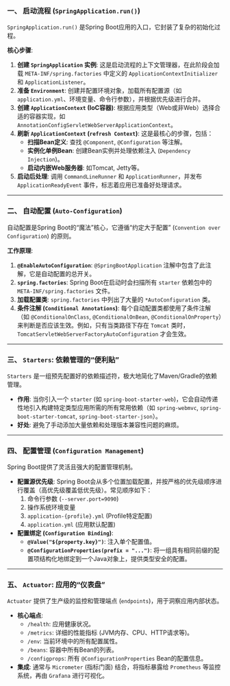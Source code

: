 ### 一、 启动流程 (`SpringApplication.run()`)

`SpringApplication.run()` 是Spring Boot应用的入口，它封装了复杂的初始化过程。

**核心步骤**:
1.  **创建 `SpringApplication` 实例**: 这是启动流程的上下文管理器，在此阶段会加载 `META-INF/spring.factories` 中定义的 `ApplicationContextInitializer` 和 `ApplicationListener`。
2.  **准备 `Environment`**: 创建并配置环境对象，加载所有配置源（如 `application.yml`、环境变量、命令行参数），并根据优先级进行合并。
3.  **创建 `ApplicationContext` (IoC容器)**: 根据应用类型（Web或非Web）选择合适的容器实现，如 `AnnotationConfigServletWebServerApplicationContext`。
4.  **刷新 `ApplicationContext` (`refresh Context`)**: 这是最核心的步骤，包括：
    - **扫描Bean定义**: 查找 `@Component`, `@Configuration` 等注解。
    - **实例化单例Bean**: 创建Bean实例并处理依赖注入 (`Dependency Injection`)。
    - **启动内嵌Web服务器**: 如Tomcat, Jetty等。
5.  **启动后处理**: 调用 `CommandLineRunner` 和 `ApplicationRunner`，并发布 `ApplicationReadyEvent` 事件，标志着应用已准备好处理请求。

---

### 二、 自动配置 (`Auto-Configuration`)

自动配置是Spring Boot的“魔法”核心，它遵循“约定大于配置” (`Convention over Configuration`) 的原则。

**工作原理**:
1.  **`@EnableAutoConfiguration`**: `@SpringBootApplication` 注解中包含了此注解，它是自动配置的总开关。
2.  **`spring.factories`**: Spring Boot在启动时会扫描所有 `starter` 依赖包中的 `META-INF/spring.factories` 文件。
3.  **加载配置类**: `spring.factories` 中列出了大量的 `*AutoConfiguration` 类。
4.  **条件注解 (`Conditional Annotations`)**: 每个自动配置类都使用了条件注解（如 `@ConditionalOnClass`, `@ConditionalOnBean`, `@ConditionalOnProperty`）来判断是否应该生效。例如，只有当类路径下存在 `Tomcat` 类时，`TomcatServletWebServerFactoryAutoConfiguration` 才会生效。

---

### 三、 `Starters`: 依赖管理的“便利贴”

`Starters` 是一组预先配置好的依赖描述符，极大地简化了Maven/Gradle的依赖管理。

- **作用**: 当你引入一个 `starter` (如 `spring-boot-starter-web`)，它会自动传递性地引入构建特定类型应用所需的所有常用依赖（如 `spring-webmvc`, `spring-boot-starter-tomcat`, `spring-boot-starter-json`）。
- **好处**: 避免了手动添加大量依赖和处理版本兼容性问题的麻烦。

---

### 四、 配置管理 (`Configuration Management`)

Spring Boot提供了灵活且强大的配置管理机制。

- **配置源优先级**: Spring Boot会从多个位置加载配置，并按严格的优先级顺序进行覆盖（高优先级覆盖低优先级）。常见顺序如下：
    1.  命令行参数 (`--server.port=9090`)
    2.  操作系统环境变量
    3.  `application-{profile}.yml` (Profile特定配置)
    4.  `application.yml` (应用默认配置)
- **配置绑定 (`Configuration Binding`)**:
    - **`@Value("${property.key}")`**: 注入单个配置值。
    - **`@ConfigurationProperties(prefix = "...")`**: 将一组具有相同前缀的配置项结构化地绑定到一个Java对象上，提供类型安全的配置。

---

### 五、 `Actuator`: 应用的“仪表盘”

`Actuator` 提供了生产级的监控和管理端点 (`endpoints`)，用于洞察应用内部状态。

- **核心端点**:
    - `/health`: 应用健康状况。
    - `/metrics`: 详细的性能指标 (JVM内存、CPU、HTTP请求等)。
    - `/env`: 当前环境中的所有配置属性。
    - `/beans`: 容器中所有Bean的列表。
    - `/configprops`: 所有 `@ConfigurationProperties` Bean的配置信息。
- **集成**: 通常与 `Micrometer` (指标门面) 结合，将指标暴露给 `Prometheus` 等监控系统，再由 `Grafana` 进行可视化。